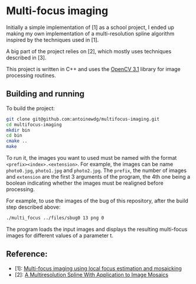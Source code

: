# Multi-focus imaging

Initially a simple implementation of [1] as a school project, I ended up making my
own implementation of a multi-resolution spline algorithm inspired by the techniques
used in [1].

A big part of the project relies on [2], which mostly uses techniques described in [3].

This project is written in C++ and uses the [OpenCV 3.1](http://opencv.org/opencv-3-1.html)
library for image processing routines.


## Building and running

To build the project:

```bash
git clone git@github.com:antoinewdg/multifocus-imaging.git
cd multifocus-imaging
mkdir bin
cd bin
cmake ..
make
```

To run it, the images you want to used must be named with the format `<prefix><index>.<extension>`.
For example, the images can be name `photo0.jpg`, `photo1.jpg` and `photo2.jpg`.
The `prefix`, the number of images and `extension` are the first 3 
arguments of the program, the 4th one being a boolean indicating 
whether the images must be realigned before processing.

For example, to use the images of the bug of this repository, after the build step 
described above:

```bash
./multi_focus ../files/sbug0 13 png 0
```

The program loads the input images and displays the resulting multi-focus images 
for different values of a parameter t.



## Reference:

* \[1\]: [Multi-focus imaging using local focus estimation and mosaicking](https://vision.ece.ucsb.edu/sites/vision.ece.ucsb.edu/files/publications/fedorov_focus_icip2006.pdf/)
* \[2\]: [A Multiresolution Spline With Application to Image Mosaics](http://www.cs.toronto.edu/~mangas/teaching/320/assignments/a3/spline83.pdf)
